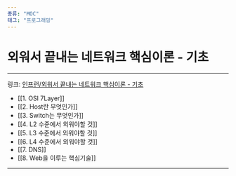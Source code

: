 ```yaml
---
종류: "MOC"
태그: "프로그래밍"
---
```

# 외워서 끝내는 네트워크 핵심이론 - 기초
---
링크: [인프런/외워서 끝내는 네트워크 핵심이론 - 기초 ](https://www.inflearn.com/course/%EB%84%A4%ED%8A%B8%EC%9B%8C%ED%81%AC-%ED%95%B5%EC%8B%AC%EC%9D%B4%EB%A1%A0-%EA%B8%B0%EC%B4%88/dashboard)
- [[1. OSI 7Layer]]
- [[2. Host란 무엇인가]]
- [[3. Switch는 무엇인가]]
- [[4. L2 수준에서 외워야할 것]]
- [[5. L3 수준에서 외워야할 것]]
- [[6. L4 수준에서 외워야할 것]]
- [[7. DNS]]
- [[8. Web을 이루는 핵심기술]]

---
